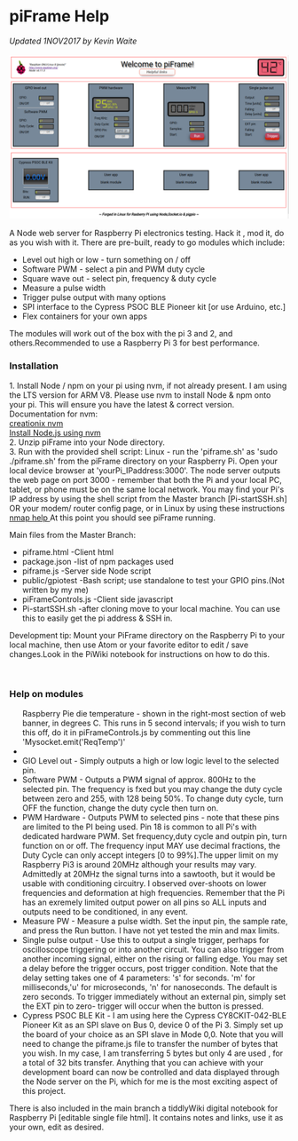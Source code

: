 # piFrame Help
<i>Updated 1NOV2017 by Kevin Waite</i><br>
<br>
<img src="pi-frame-2.png">
<br>
<p>A Node web server for Raspberry Pi electronics testing. Hack it , mod it, do as you wish with it.
There are pre-built, ready to go modules which include:
<ul>
  <li> Level out high or low - turn something on / off </li>
  <li> Software PWM - select a pin and PWM duty cycle </li>
  <li> Square wave out - select pin, frequency & duty cycle</li>
  <li> Measure a pulse width</li>
  <li> Trigger pulse output with many options</li>
  <li> SPI interface to the Cypress PSOC BLE Pioneer kit [or use Arduino, etc.]</li>
  <li> Flex containers for your own apps</li> 
 </ul>
The modules will work out of the box with the pi 3 and 2, and others.Recommended to use a Raspberry Pi 3 for best performance. 
<h3>Installation</h3>
1. Install Node / npm on your pi using nvm, if not already present. I am using the LTS version for ARM V8.  
    Please use nvm to install Node & npm onto your pi. This will ensure you have the latest & correct version.
    Documentation for nvm: <br>
    <a href="https://github.com/creationix/nvm#verify-installation">creationix nvm</a>
    <br>
    <a href="https://www.losant.com/blog/how-to-install-nodejs-on-raspberry-pi">Install Node.js using nvm</a>
    <br>
2. Unzip piFrame into your Node directory.<br>
3. Run with the provided shell script:
    Linux - run the 'piframe.sh' as 'sudo ./piframe.sh' from the piFrame directory on your Raspberry Pi. Open your local         device browser at 'yourPi_IPaddress:3000'. The node server outputs the web page on port 3000 - remember that both the Pi     and your local PC, tablet, or phone must be on the same local network.
    You may find your Pi's IP address by using the shell script from the Master branch [Pi-startSSH.sh] OR your modem/           router config page, or in Linux by using these instructions <a href="https://www.raspberrypi.org/documentation/remote-access/ip-address.md"> nmap help </a>
    At this point you should see piFrame running. <br>
    <p>
    Main files from the Master Branch:<br>
    <ul>
    <li>piframe.html -Client html</li>
    <li>package.json -list of npm packages used</li>
    <li>piframe.js -Server side Node script</li>
    <li>public/gpiotest -Bash script; use standalone to test your GPIO pins.(Not written by my me)</li>
    <li>piFrameControls.js -Client side javascript</li>
    <li>Pi-startSSH.sh -after cloning move to your local machine. You can use this to easily get the pi address & SSH                 in.
    </li>
    </ul>
    Development tip: Mount your PiFrame directory on the Raspberry Pi to your local machine, then use Atom or your favorite       editor to edit / save changes.Look in the PiWiki notebook for instructions on how to do this.
    </p>
<br>
<h3>Help on modules</h3>
<ul>
  Raspberry Pie die temperature - shown in the right-most section of web banner, in degrees C. This runs in 5 second           intervals; if you wish to turn this off, do it in piFrameControls.js by commenting out this line 'Mysocket.emit('ReqTemp')'
  <br>
<li>
<br>
</li>
<li>
  GIO Level out - Simply outputs a high or low logic level to the selected pin. 
  <br>
</li>
<li>
  Software PWM - Outputs a PWM signal of approx. 800Hz to the selected pin. The frequency is fxed but you may change the duty   cycle between zero and 255, with 128 being 50%. To change duty cycle, turn OFF the function, change the duty cycle then       turn   on.
  <br>
</li>
<li>
  PWM Hardware - Outputs PWM to selected pins - note that these pins are limited to the PI being used. Pin 18 is common to     all Pi's with dedicated hardware PWM. Set frequency,duty cycle and outpin pin, turn function on or off. The frequency input   MAY use decimal fractions, the Duty Cycle can only accept integers [0 to 99%].The upper limit on my Raspberry Pi3 is around   20MHz although your results may vary. Admittedly at 20MHz the signal turns into a sawtooth, but it would be usable with       conditioning circuitry. I observed over-shoots on lower frequencies and deformation at high frequencies. Remember that the   Pi has an exremely limited output power on all pins so ALL inputs and outputs need to be conditioned, in any event.
  <br>
 </li>
 <li>
  Measure PW - Measure a pulse width. Set the input pin, the sample rate, and press the Run button. I have not yet tested the   min and max limits.
  <br>
 </li>
 <li>
  Single pulse output - Use this to output a single trigger, perhaps for oscilloscope triggering or into another circuit. You   can also trigger from another incoming signal, either on the rising or falling edge. You may set a delay before the trigger   occurs, post trigger condition. Note that the delay setting takes one of 4 parameters: 's' for seconds. 'm' for               milliseconds,'u' for microseconds, 'n' for nanoseconds. The default is zero seconds. To trigger immediately without an       external pin, simply set the EXT pin to zero- trigger will occur when the button is pressed.
  <br>
</li>
<li>
  Cypress PSOC BLE Kit - I am using here the Cypress CY8CKIT-042-BLE Pioneer Kit as an SPI slave on Bus 0, device 0 of the Pi   3. Simply set up the board of your choice as an SPI slave in Mode 0,0. Note that you will need to change the piframe.js       file to transfer the number of bytes that you wish. In my case, I am transferring 5 bytes but only 4 are used , for a total   of 32 bits transfer. Anything that you can achieve with your development board can now be controlled and data displayed       through the Node server on the Pi, which for me is the most exciting aspect of this project. 
  <br>
</li>
</ul>




</p>

<p>
There is also included in the main branch a tiddlyWiki digital notebook for Raspberry Pi [editable single file html]. It  contains notes and links, use it as your own, edit as desired.
</p>
